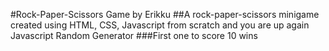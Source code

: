 #Rock-Paper-Scissors Game by Erikku
##A rock-paper-scissors minigame created using HTML, CSS, Javascript from scratch and you are up again Javascript Random Generator
###First one to score 10 wins
